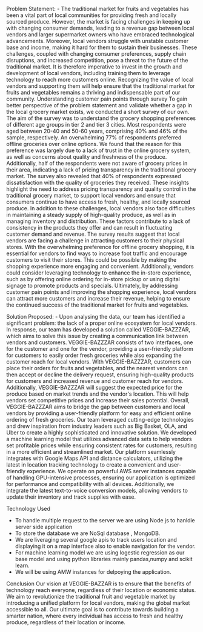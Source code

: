 Problem Statement: -
The traditional market for fruits and vegetables has been a vital part of local communities for providing fresh and locally sourced produce. However, the market is facing challenges in keeping up with changing consumer demands, leading to a revenue gap between local vendors and larger supermarket owners who have embraced technological advancements. Moreover, local vendors struggle with unstable customer base and income, making it hard for them to sustain their businesses. These challenges, coupled with changing consumer preferences, supply chain disruptions, and increased competition, pose a threat to the future of the traditional market. It is therefore imperative to invest in the growth and development of local vendors, including training them to leverage technology to reach more customers online. Recognizing the value of local vendors and supporting them will help ensure that the traditional market for fruits and vegetables remains a thriving and indispensable part of our community.
Understanding customer pain points through survey
To gain better perspective of the problem statement and validate whether a gap in the local grocery market exists, we conducted a short survey of our own. The aim of the survey was to understand the grocery shopping preferences of different age groups in tier 2 and tier 3 cities. Most respondents were aged between 20-40 and 50-60 years, comprising 40% and 46% of the sample, respectively. An overwhelming 77% of respondents preferred offline groceries over online options. We found that the reason for this preference was largely due to a lack of trust in the online grocery system, as well as concerns about quality and freshness of the produce. Additionally, half of the respondents were not aware of grocery prices in their area, indicating a lack of pricing transparency in the traditional grocery market. The survey also revealed that 40% of respondents expressed dissatisfaction with the quality of groceries they received. These insights highlight the need to address pricing transparency and quality control in the traditional grocery market, to support local vendors and ensure that consumers continue to have access to fresh, healthy, and locally sourced produce.
In addition to these challenges, local vendors also face difficulties in maintaining a steady supply of high-quality produce, as well as in managing inventory and distribution. These factors contribute to a lack of consistency in the products they offer and can result in fluctuating customer demand and revenue. The survey results suggest that local vendors are facing a challenge in attracting customers to their physical stores. With the overwhelming preference for offline grocery shopping, it is essential for vendors to find ways to increase foot traffic and encourage customers to visit their stores. This could be possible by making the shopping experience more engaging and convenient. Additionally, vendors could consider leveraging technology to enhance the in-store experience, such as by offering online ordering for in-store pickup or using digital signage to promote products and specials. Ultimately, by addressing customer pain points and improving the shopping experience, local vendors can attract more customers and increase their revenue, helping to ensure the continued success of the traditional market for fruits and vegetables.

Solution Proposed: -
Upon analysing the data, our team has identified a significant problem: the lack of a proper online ecosystem for local vendors. In response, our team has developed a solution called VEGGIE-BAZZZAR, which aims to solve this issue by creating a communication link between vendors and customers. VEGGIE-BAZZZAR consists of two interfaces, one for the customer and one for the vendor, providing a user-friendly platform for customers to easily order fresh groceries while also expanding the customer reach for local vendors.
With VEGGIE-BAZZZAR, customers can place their orders for fruits and vegetables, and the nearest vendors can then accept or decline the delivery request, ensuring high-quality products for customers and increased revenue and customer reach for vendors. Additionally, VEGGIE-BAZZZAR will suggest the expected price for the produce based on market trends and the vendor's location. This will help vendors set competitive prices and increase their sales potential. Overall, VEGGIE-BAZZZAR aims to bridge the gap between customers and local vendors by providing a user-friendly platform for easy and efficient online ordering of fresh groceries.
Our team leveraged cutting-edge technologies and drew inspiration from industry leaders such as Big Basket, OLA, and Uber to create a highly sophisticated and innovative solution. We developed a machine learning model that utilizes advanced data sets to help vendors set profitable prices while ensuring consistent rates for customers, resulting in a more efficient and streamlined market. Our platform seamlessly integrates with Google Maps API and distance calculators, utilizing the latest in location tracking technology to create a convenient and user-friendly experience. We operate on powerful AWS server instances capable of handling GPU-intensive processes, ensuring our application is optimized for performance and compatibility with all devices. Additionally, we integrate the latest text-to-voice conversion models, allowing vendors to update their inventory and track supplies with ease.

Technology Used
* To handle multiple request to the server we are using Node js to hanldle server side application
* To store the database we are NoSql database , MongoDB.
* We are liveraging several google apis to track users location and displaying it on a map interface also to enable navigation for the vendor.
* For machine learning model we are using logestic regression as our base model and using python libraries mainly pandas,numpy and scikit learn.
* We will be using AMW instances for delpoying the application.


Conclusion 
Our vision at VEGGIE-BAZZAR is to ensure that the benefits of technology reach everyone, regardless of their location or economic status. We aim to revolutionize the traditional fruit and vegetable market by introducing a unified platform for local vendors, making the global market accessible to all. Our ultimate goal is to contribute towards building a smarter nation, where every individual has access to fresh and healthy produce, regardless of their location or income.

